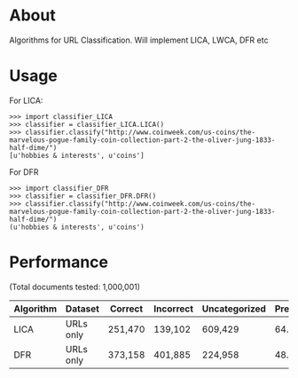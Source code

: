 # About
Algorithms for URL Classification. Will implement LICA, LWCA, DFR etc

# Usage

For LICA:

    >>> import classifier_LICA
    >>> classifier = classifier_LICA.LICA()
    >>> classifier.classify("http://www.coinweek.com/us-coins/the-marvelous-pogue-family-coin-collection-part-2-the-oliver-jung-1833-half-dime/")
    [u'hobbies & interests', u'coins']

For DFR

    >>> import classifier_DFR
    >>> classifier = classifier_DFR.DFR()
    >>> classifier.classify("http://www.coinweek.com/us-coins/the-marvelous-pogue-family-coin-collection-part-2-the-oliver-jung-1833-half-dime/")
    (u'hobbies & interests', u'coins')

# Performance

(Total documents tested: 1,000,001)

| Algorithm |  Dataset  | Correct | Incorrect | Uncategorized | Precision | Recall |
|-----------|-----------|---------|-----------|---------------|-----------|--------|
| LICA      | URLs only | 251,470 | 139,102   | 609,429       | 64.385    | 39.057 |
| DFR       | URLs only | 373,158 | 401,885   | 224,958       | 48.147    | 77.504 |